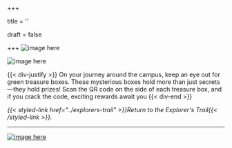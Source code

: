 +++

title = ''

draft = false

+++
![image here](../images/chest-3.png#center)

![image here](../images/easter-eggs.png#center)

{{< div-justify >}}
On your journey around the campus, keep an eye out for green treasure boxes. These mysterious boxes hold more than just secrets—they hold prizes! Scan the QR code on the side of each treasure box, and if you crack the code, exciting rewards await you
{{< div-end >}}

*{{< styled-link href="../explorers-trail" >}}Return to the Explorer's Trail{{< /styled-link >}}.*

___


[![image here](../images/lost-icon.png#center)](../lost)